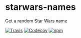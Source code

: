 # starwars-names
Get a random Star Wars name

[![Travis](https://img.shields.io/travis/akiokio/ak-starwars-names.svg)](https://travis-ci.org/akiokio/ak-starwars-names)
[![Codecov](https://img.shields.io/codecov/c/github/akiokio/ak-starwars-names.svg)](https://codecov.io/github/akiokio/ak-starwars-names)
[![npm](https://img.shields.io/npm/v/ak-starwars-names.svg)](https://github.com/akiokio/ak-starwars-names)
